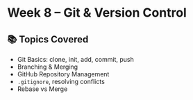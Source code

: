 # Week 8 – Git & Version Control

## 📚 Topics Covered

- Git Basics: clone, init, add, commit, push
- Branching & Merging
- GitHub Repository Management
- `.gitignore`, resolving conflicts
- Rebase vs Merge

